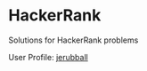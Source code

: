 # HackerRank
Solutions for HackerRank problems

User Profile: [jerubball](https://www.hackerrank.com/jerubball)
